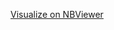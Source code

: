 [Visualize on NBViewer](https://nbviewer.org/github/leonardoman9/ProductRecognitionOfFoodProducts/blob/main/product_recognition_of_food_products_no_images.ipynb)